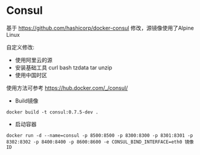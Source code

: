 # Consul

基于 https://github.com/hashicorp/docker-consul 修改，源镜像使用了Alpine Linux

自定义修改:
* 使用阿里云的源
* 安装基础工具 curl bash tzdata tar unzip 
* 使用中国时区

使用方法可参考 https://hub.docker.com/_/consul/
* Build镜像
```
docker build -t consul:0.7.5-dev . 
```

* 启动容器
``` 
docker run -d --name=consul -p 8500:8500 -p 8300:8300 -p 8301:8301 -p 8302:8302 -p 8400:8400 -p 8600:8600 -e CONSUL_BIND_INTERFACE=eth0 镜像ID
```
